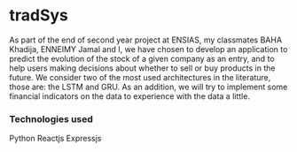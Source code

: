 # tradSys
As part of the end of second year project at ENSIAS, my classmates BAHA Khadija, ENNEIMY Jamal and I, we have chosen to develop an application to predict the evolution of the stock of a given company as an entry, and to help users making decisions about whether to sell or buy products in the future.
We consider two of the most used architectures in the literature, those are: the LSTM and GRU. As an addition, we will try to implement some financial indicators on the data to experience with the data a little. 
### Technologies used ###
Python
Reactjs
Expressjs
